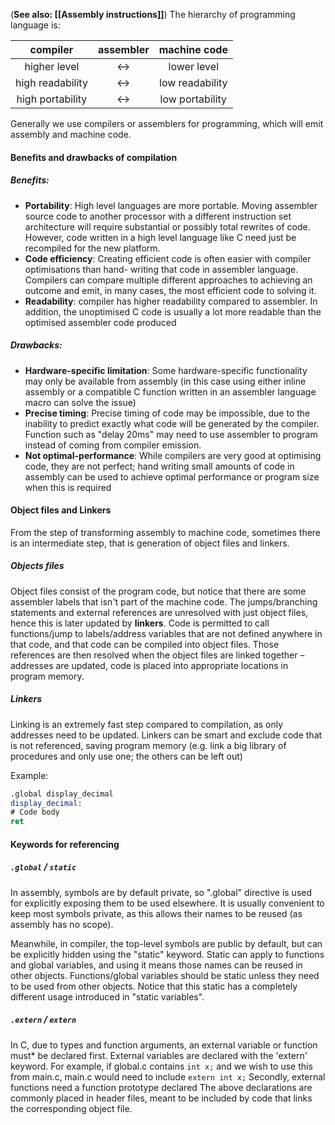 (**See also: [[Assembly instructions]]**)
The hierarchy of programming language is:

| compiler | assembler | machine code |
| :----: | :----: | :----: |
| higher level | <-> | lower level |
| high readability | <-> | low readability |
| high portability | <-> | low portability |

Generally we use compilers or assemblers for programming, which will emit assembly and machine code. 

#### Benefits and drawbacks of compilation

##### Benefits:

- **Portability**: High level languages are more portable. Moving assembler source code to another processor with a different instruction set architecture will require substantial or possibly total rewrites of code. However, code written in a high level language like C need just be recompiled for the new platform. 
- **Code efficiency**: Creating efficient code is often easier with compiler optimisations than hand- writing that code in assembler language. Compilers can compare multiple different approaches to achieving an outcome and emit, in many cases, the most efficient code to solving it. 
- **Readability**: compiler has higher readability compared to assembler. In addition, the unoptimised C code is usually a lot more readable than the optimised assembler code produced

##### Drawbacks:

- **Hardware-specific limitation**: Some hardware-specific functionality may only be available from assembly (in this case using either inline assembly or a compatible C function written in an assembler language macro can solve the issue)
- **Precise timing**: Precise timing of code may be impossible, due to the inability to predict exactly what code will be generated by the compiler. Function such as "delay 20ms" may need to use assembler to program instead of coming from compiler emission. 
- **Not optimal-performance**: While compilers are very good at optimising code, they are not perfect; hand writing small amounts of code in assembly can be used to achieve optimal performance or program size when this is required


#### Object files and Linkers

From the step of transforming assembly to machine code, sometimes there is an intermediate step, that is generation of object files and linkers. 
##### Objects files 

Object files consist of the program code, but notice that there are some assembler labels that isn't part of the machine code. The jumps/branching statements and external references are unresolved with just object files, hence this is later updated by **linkers**. 
Code is permitted to call functions/jump to labels/address variables that are not defined anywhere in that code, and that code can be compiled into object files. 
Those references are then resolved when the object files are linked together – addresses are updated, code is placed into appropriate locations in program memory. 

##### Linkers 

Linking is an extremely fast step compared to compilation, as only addresses need to be updated. 
Linkers can be smart and exclude code that is not referenced, saving program memory (e.g. link a big library of procedures and only use one; the others can be left out)

Example:
```asm
.global display_decimal
display_decimal:
# Code body
ret
```

#### Keywords for referencing

##### `.global` / `static`

In assembly, symbols are by default private, so ".global" directive is used for explicitly exposing them to be used elsewhere. It is usually convenient to keep most symbols private, as this allows their names to be reused (as assembly has no scope). 

Meanwhile, in compiler, the top-level symbols are public by default, but can be explicitly hidden using the "static" keyword. Static can apply to functions and global variables, and using it means those names can be reused in other objects. Functions/global variables should be static unless they need to be used from other objects. 
Notice that this static has a completely different usage introduced in "static variables". 

##### `.extern` / `extern`

In C, due to types and function arguments, an external variable or function must* be declared first. 
External variables are declared with the 'extern' keyword. 
For example, if global.c contains `int x;` and we wish to use this from main.c, main.c would need to include `extern int x;`
Secondly, external functions need a function prototype declared
The above declarations are commonly placed in header files, meant to be included by code that links the corresponding object file. 

